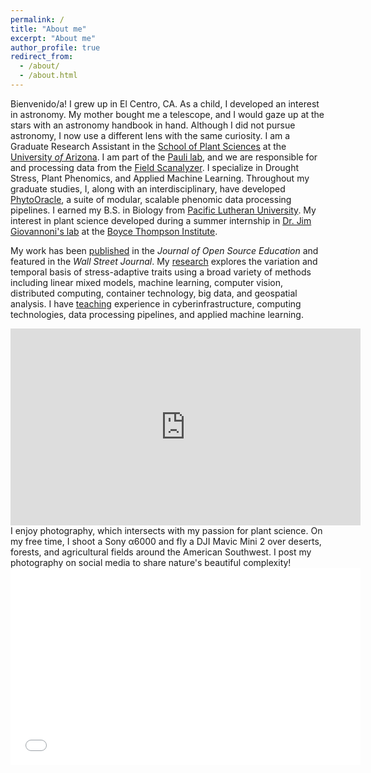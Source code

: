 ```yaml
---
permalink: /
title: "About me"
excerpt: "About me"
author_profile: true
redirect_from: 
  - /about/
  - /about.html
---
```


Bienvenido/a! I grew up in El Centro, CA. As a child, I developed an interest in astronomy. My mother bought me a telescope, and I would gaze up at the stars with an astronomy handbook in hand. Although I did not pursue astronomy, I now use a different lens with the same curiosity. 
I am a Graduate Research Assistant in the [School of Plant Sciences](https://cals.arizona.edu/spls/home) at the
[University *of* Arizona](https://www.arizona.edu/). I am part of the 
[Pauli lab](https://thepaulilab.com/), and we are responsible for and processing data from the [Field Scanalyzer](https://news.arizona.edu/story/world-s-largest-robotic-field-scanner-now-place). I specialize
in Drought Stress, Plant Phenomics, and Applied Machine Learning. Throughout my graduate studies, I, along with an interdisciplinary, have developed [PhytoOracle](https://phytooracle.readthedocs.io/en/latest/contents.html), a suite of modular, scalable phenomic data processing pipelines. I earned my B.S. in Biology from [Pacific Lutheran University](https://www.plu.edu/). My interest in plant science developed during a summer internship in [Dr. Jim Giovannoni's lab](https://btiscience.org/jim-giovannoni/) at the [Boyce Thompson Institute](https://btiscience.org/).

My work has been [published](publications) in the *Journal of Open Source Education* and featured in the *Wall Street Journal*. My [research](research) explores the variation and temporal basis of stress-adaptive traits using a broad variety of methods including linear mixed models, machine learning, computer vision, distributed computing, container technology, big data, and geospatial analysis. I have [teaching](teaching) experience in cyberinfrastructure, computing technologies, data processing pipelines, and applied machine learning.
<iframe width="560" height="315" src="https://www.youtube.com/embed/da2gKRdMeXY" title="YouTube video player" frameborder="0" allow="accelerometer; autoplay; clipboard-write; encrypted-media; gyroscope; picture-in-picture" allowfullscreen></iframe>
I enjoy photography, which intersects with my passion for plant science. On my free time, I shoot a Sony α6000 and fly a DJI Mavic Mini 2 over deserts, forests, and agricultural fields around the American Southwest. I post my photography on social media to share nature's beautiful complexity!
<center><iframe width="560" height="315" 
src="files/DJI_0159.MP4" type="video/mp4" frameborder="0" 
allow="accelerometer; autoplay; clipboard-write; encrypted-media; 
gyroscope; picture-in-picture" allowfullscreen></iframe></iframe></center>